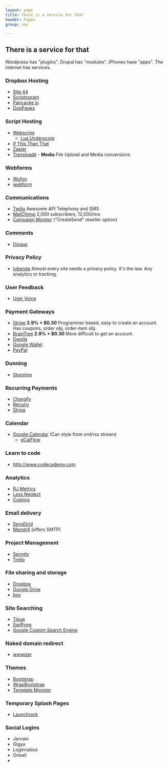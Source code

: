 ```yaml
---
layout: page
title: There is a service for that
header: Pages
group: nav

---
```

## There is a service for that

Wordpress has "plugins". Drupal has "modules". iPhones have "apps". The internet has services.

### Dropbox Hosting

* [Site 44](http://www.site44.com)
* [Scriptogram](http://scriptogr.am)
* [Pancacke io](http://pancake.io)
* [DopPages](http://droppages.com)

### Script Hosting

* [Webscript](https://www.webscript.io)
  * [Lua Underscore](http://mirven.github.com/underscore.lua)
* [If This Than That](https://ifttt.com)
* [Zapier](https://zapier.com)
* [Transloadit](https://transloadit.com) - **Media** File Upload and Media conversions

### Webforms

* [Wufoo](http://www.wufoo.com)
* [webform](https://webform.com)

### Communications

* [Twilio](http://www.twilio.com/) Awesome API Telephony and SMS
* [MailChimp](http://mailchimp.com/) 2,000 subscribers, 12,000/mo
* [Campaign Monitor](http://www.campaignmonitor.com/) ("CreateSend" reseller option)

### Comments

* [Disqus](http://disqus.com)

### Privacy Policy

* [Iubenda](https://www.iubenda.com) Almost every site needs a privacy policy. It's the law. Any analytics or tracking.

### User Feedback

* [User Voice](http://www.uservoice.com)

### Payment Gateways

* [Stripe](https://stripe.com/) **2.9% + $0.30** Programmer based, easy to create an account. Has coupons, order obj, order-item obj.
* [BrainTree](https://www.braintreepayments.com/) **2.9% + $0.30** More difficult to get an account.
* [Dwolla](https://www.dwolla.com/)
* [Google Wallet](http://www.google.com/wallet/)
* [PayPal](https://www.paypal.com/)

### Dunning

* [Stunning](http://bestunning.net/)

### Recurring Payments

* [Chargify](http://chargify.com/)
* [Recurly](http://recurly.com/)
* [Stripe](https://stripe.com/)

### Calendar

* [Google Calendar](http://www.google.com/calendar/) (Can style from xml/rss stream)
  * [gCalFlow](http://sugi.github.com/jquery-gcal-flow)

### Learn to code

* http://www.codecademy.com

### Analytics

* [RJ Metrics](https://www.rjmetrics.com/)
* [Less Neglect](http://lessneglect.com/)
* [Custora](https://www.custora.com/)

### Email delivery

* [SendGrid](http://sendgrid.com/)
* [Mandrill](http://mandrill.com/) (offers SMTP)

### Project Management

* [Sprintly](https://sprint.ly/)
* [Trello](https://trello.com/)

### File sharing and storage
* [Dropbox](https://www.dropbox.com/)
* [Google Drive](https://drive.google.com/)
* [box](https://www.box.com/)

### Site Searching
* [Tipue](http://www.tipue.com/search/)
* [Swiftype](https://swiftype.com/)
* [Google Custom Search Engine](http://www.google.com/cse/)

### Naked domain redirect
* [wwwizer](http://wwwizer.com/naked-domain-redirect/)

### Themes
* [Bootstrap](http://twitter.github.com/bootstrap/)
* [WrapBootstrap](https://wrapbootstrap.com/)
* [Template Monster](http://www.templatemonster.com/)

### Temporary Splash Pages
* [Launchrock](http://launchrock.com)

### Social Logins
* Janrain
* Gigya
* Loginradius
* Oneall
* 
